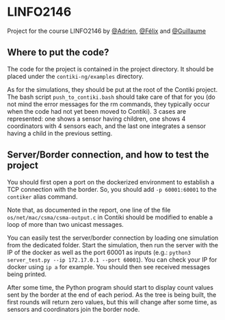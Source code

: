 # LINFO2146

Project for the course LINFO2146 by [@Adrien](https://github.com/adribr53), [@Félix](https://github.com/FelixGaudin) and [@Guillaume](https://github.com/gujadin)

## Where to put the code?

The code for the project is contained in the project directory. It should be placed under the `contiki-ng/examples` directory.

As for the simulations, they should be put at the root of the Contiki project. The bash script `push_to_contiki.bash` should take care of that for you (do not mind the error messages for the rm commands, they typically occur when the code had not yet been moved to Contiki). 3 cases are represented: one shows a sensor having children, one shows 4 coordinators with 4 sensors each, and the last one integrates a sensor having a child in the previous setting.

## Server/Border connection, and how to test the project

You should first open a port on the dockerized environment to establish a TCP connection with the border. So, you should add ```-p 60001:60001``` to the `contiker` alias command.

Note that, as documented in the report, one line of the file `os/net/mac/csma/csma-output.c` in Contiki should be modified to enable a loop of more than two unicast messages.

You can easily test the server/border connection by loading one simulation from the dedicated folder. Start the simulation, then run the server with the IP of the docker as well as the port 60001 as inputs (e.g.: `python3 server_test.py --ip 172.17.0.1 --port 60001`). You can check your IP for docker using `ip a` for example. You should then see received messages being printed.

After some time, the Python program should start to display count values sent by the border at the end of each period. As the tree is being built, the first rounds will return zero values, but this will change after some time, as sensors and coordinators join the border node.
